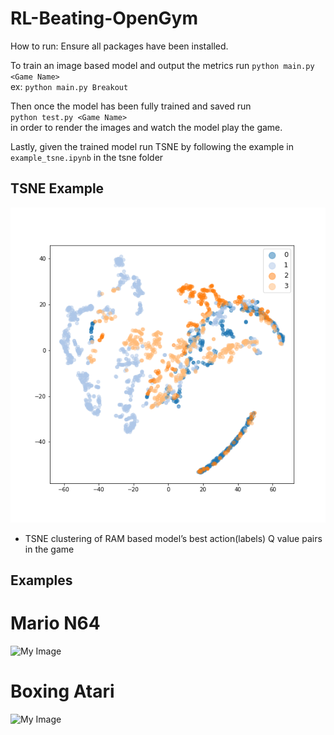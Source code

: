# RL-Beating-OpenGym

How to run:
Ensure all packages have been installed.


To train an image based model and output the metrics run `python main.py <Game Name>`  
  ex: `python main.py Breakout`  
  
Then once the model has been fully trained and saved run   
  `python test.py <Game Name>`  
in order to render the images and watch the model play the game.   
  
Lastly, given the trained model run TSNE by following the example in `example_tsne.ipynb` in the tsne folder   

## TSNE Example

![My Image](tsne/breakout-tsne.png)
- TSNE clustering of RAM based model’s best action(labels) Q value pairs in the game

## Examples

# Mario N64
![My Image](examples/mario-run.gif)

# Boxing Atari
![My Image](examples/boxing-game.gif)
